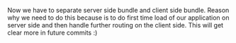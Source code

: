Now we have to separate server side bundle and client side bundle. Reason why we need to do this because is to do first time load of our application on server side and then handle further routing on the client side.
This will get clear more in future commits :)

